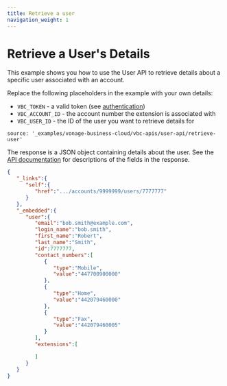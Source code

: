 ```yaml
---
title: Retrieve a user
navigation_weight: 1
---
```


# Retrieve a User's Details

This example shows you how to use the User API to retrieve details about a specific user associated with an account.

Replace the following placeholders in the example with your own details:

* `VBC_TOKEN` - a valid token (see [authentication](/vonage-business-cloud/vbc-apis/getting-started/authentication))
* `VBC_ACCOUNT_ID` - the account number the extension is associated with
* `VBC_USER_ID` - the ID of the user you want to retrieve details for

```code_snippets
source: '_examples/vonage-business-cloud/vbc-apis/user-api/retrieve-user'
```

The response is a JSON object containing details about the user. See the [API documentation](/api/vonage-business-cloud/user?expandResponses=true#UserCtrl.getUserByID) for descriptions of the fields in the response.

```json
{
   "_links":{
      "self":{
         "href":".../accounts/9999999/users/7777777"
      }
   },
   "_embedded":{
      "user":{
         "email":"bob.smith@example.com",
         "login_name":"bob.smith",
         "first_name":"Robert",
         "last_name":"Smith",
         "id":7777777,
         "contact_numbers":[
            {
               "type":"Mobile",
               "value":"447700900000"
            },
            {
               "type":"Home",
               "value":"442079460000"
            },
            {
               "type":"Fax",
               "value":"442079460005"
            }
         ],
         "extensions":[

         ]
      }
   }
}
```
